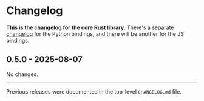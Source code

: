 # Changelog

**This is the changelog for the core Rust library**. There's a [separate changelog](./python/CHANGELOG.md) for the Python bindings, and there will be another for the JS bindings.

## 0.5.0 - 2025-08-07

No changes.

---

Previous releases were documented in the top-level `CHANGELOG.md` file.
